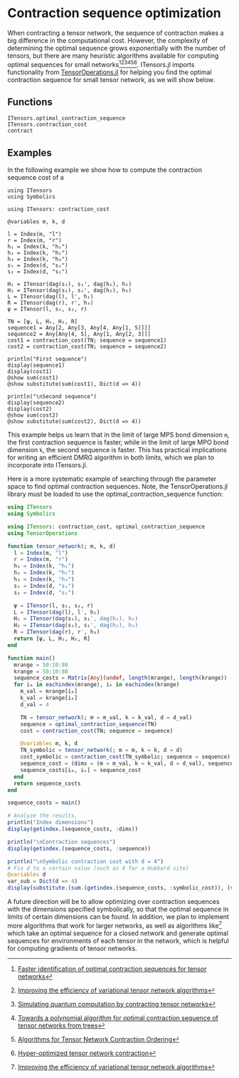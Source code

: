 # Contraction sequence optimization

When contracting a tensor network, the sequence of contraction makes a big difference in the computational cost. However, the complexity of determining the optimal sequence grows exponentially with the number of tensors, but there are many heuristic algorithms available for computing optimal sequences for small networks[^1][^2][^3][^4][^5][^6]. ITensors.jl imports functionality from [TensorOperations.jl](https://github.com/Jutho/TensorOperations.jl) for helping you find the optimal contraction sequence for small tensor network, as we will show below.

[^1]: [Faster identification of optimal contraction sequences for tensor networks](https://arxiv.org/abs/1304.6112)
[^2]: [Improving the efficiency of variational tensor network algorithms](https://arxiv.org/abs/1310.8023)
[^3]: [Simulating quantum computation by contracting tensor networks](https://arxiv.org/abs/quant-ph/0511069)
[^4]: [Towards a polynomial algorithm for optimal contraction sequence of tensor networks from trees](https://journals.aps.org/pre/abstract/10.1103/PhysRevE.100.043309)
[^5]: [Algorithms for Tensor Network Contraction Ordering](https://arxiv.org/abs/2001.08063)
[^6]: [Hyper-optimized tensor network contraction](https://arxiv.org/abs/2002.01935)

## Functions

```@docs
ITensors.optimal_contraction_sequence
ITensors.contraction_cost
contract
```

## Examples

In the following example we show how to compute the contraction sequence cost of a
```@julia
using ITensors
using Symbolics

using ITensors: contraction_cost

@variables m, k, d

l = Index(m, "l")
r = Index(m, "r")
h₁ = Index(k, "h₁")
h₂ = Index(k, "h₂")
h₃ = Index(k, "h₃")
s₁ = Index(d, "s₁")
s₂ = Index(d, "s₂")

H₁ = ITensor(dag(s₁), s₁', dag(h₁), h₂)
H₂ = ITensor(dag(s₂), s₂', dag(h₂), h₃)
L = ITensor(dag(l), l', h₁)
R = ITensor(dag(r), r', h₃)
ψ = ITensor(l, s₁, s₂, r)

TN = [ψ, L, H₁, H₂, R]
sequence1 = Any[2, Any[3, Any[4, Any[1, 5]]]]
sequence2 = Any[Any[4, 5], Any[1, Any[2, 3]]]
cost1 = contraction_cost(TN; sequence = sequence1)
cost2 = contraction_cost(TN; sequence = sequence2)

println("First sequence")
display(sequence1)
display(cost1)
@show sum(cost1)
@show substitute(sum(cost1), Dict(d => 4))

println("\nSecond sequence")
display(sequence2)
display(cost2)
@show sum(cost2)
@show substitute(sum(cost2), Dict(d => 4))
```
This example helps us learn that in the limit of large MPS bond dimension `m`, the first contraction sequence is faster, while in the limit of large MPO bond dimension `k`, the second sequence is faster. This has practical implications for writing an efficient DMRG algorithm in both limits, which we plan to incorporate into ITensors.jl.

Here is a more systematic example of searching through the parameter space to find optimal contraction sequences. Note, the TensorOperations.jl library must be loaded to use the optimal_contraction_sequence function:
```julia
using ITensors
using Symbolics

using ITensors: contraction_cost, optimal_contraction_sequence
using TensorOperations

function tensor_network(; m, k, d)
  l = Index(m, "l")
  r = Index(m, "r")
  h₁ = Index(k, "h₁")
  h₂ = Index(k, "h₂")
  h₃ = Index(k, "h₃")
  s₁ = Index(d, "s₁")
  s₂ = Index(d, "s₂")

  ψ = ITensor(l, s₁, s₂, r)
  L = ITensor(dag(l), l', h₁)
  H₁ = ITensor(dag(s₁), s₁', dag(h₁), h₂)
  H₂ = ITensor(dag(s₂), s₂', dag(h₂), h₃)
  R = ITensor(dag(r), r', h₃)
  return [ψ, L, H₁, H₂, R]
end

function main()
  mrange = 50:10:80
  krange = 50:10:80
  sequence_costs = Matrix{Any}(undef, length(mrange), length(krange))
  for iₘ in eachindex(mrange), iₖ in eachindex(krange)
    m_val = mrange[iₘ]
    k_val = krange[iₖ]
    d_val = 4

    TN = tensor_network(; m = m_val, k = k_val, d = d_val)
    sequence = optimal_contraction_sequence(TN)
    cost = contraction_cost(TN; sequence = sequence)

    @variables m, k, d
    TN_symbolic = tensor_network(; m = m, k = k, d = d)
    cost_symbolic = contraction_cost(TN_symbolic; sequence = sequence)
    sequence_cost = (dims = (m = m_val, k = k_val, d = d_val), sequence = sequence, cost = cost, symbolic_cost = cost_symbolic)
    sequence_costs[iₘ, iₖ] = sequence_cost
  end
  return sequence_costs
end

sequence_costs = main()

# Analyze the results.
println("Index dimensions")
display(getindex.(sequence_costs, :dims))

println("\nContraction sequences")
display(getindex.(sequence_costs, :sequence))

println("\nSymbolic contraction cost with d = 4")
# Fix d to a certain value (such as 4 for a Hubbard site)
@variables d
var_sub = Dict(d => 4)
display(substitute.(sum.(getindex.(sequence_costs, :symbolic_cost)), (var_sub,)))
```

A future direction will be to allow optimizing over contraction sequences with the dimensions specified symbolically, so that the optimal sequence in limits of certain dimensions can be found. In addition, we plan to implement more algorithms that work for larger networks, as well as algorithms like[^2] which take an optimal sequence for a closed network and generate optimal sequences for environments of each tensor in the network, which is helpful for computing gradients of tensor networks.

